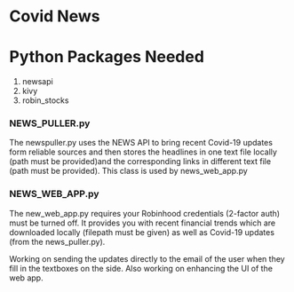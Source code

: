 # Covid News

# Python Packages Needed

1. newsapi 
2. kivy 
3. robin_stocks

### NEWS_PULLER.py

The newspuller.py uses the NEWS API to bring recent Covid-19 updates form reliable sources and then stores the headlines in one text file locally 
(path must be provided)and the corresponding links in different text file (path must be provided). This class is used by news_web_app.py

### NEWS_WEB_APP.py

The new_web_app.py requires your Robinhood credentials (2-factor auth) must be turned off. It provides you with recent financial trends which are downloaded locally 
(filepath must be given) as well as Covid-19 updates (from the news_puller.py). 

Working on sending the updates directly to the email of the user when they fill in the textboxes on the side. Also working on enhancing the UI of the web app. 
